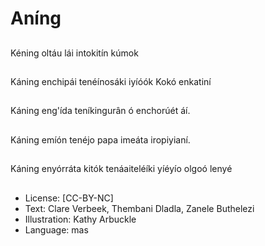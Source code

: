 # Aníng

##
Kéning oltáu lái intokitín
kúmok

##
Káning enchipái
tenéínosáki iyíóók Kokó
enkatiní

##
Káning eng'ída
teníkingurân ó
enchorúét áí.

##
Káning emíón tenéjo
papa imeáta iropiyianí.

##
Káning enyórráta kitók
tenáaiteléíki yíéyío
olgoó lenyé

##
* License: [CC-BY-NC]
* Text: Clare Verbeek, Thembani Dladla, Zanele Buthelezi
* Illustration: Kathy Arbuckle
* Language: mas
